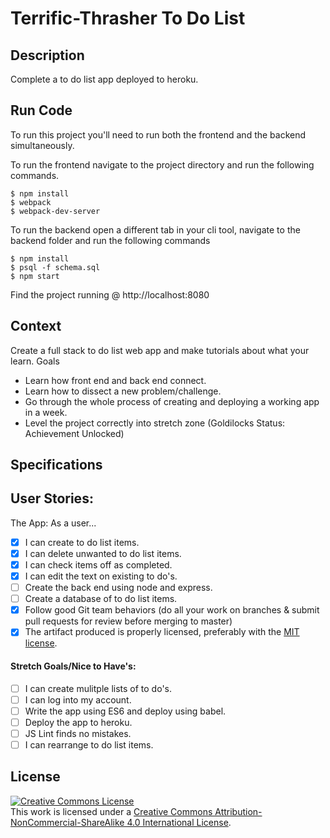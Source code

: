 # Terrific-Thrasher To Do List
## Description

Complete a to do list app deployed to heroku.

## Run Code

To run this project you'll need to run both the frontend and the backend simultaneously.

To run the frontend navigate to the project directory and run the following commands.

```
$ npm install
$ webpack
$ webpack-dev-server
```
To run the backend open a different tab in your cli tool, navigate to the backend folder and run the following commands

```
$ npm install
$ psql -f schema.sql
$ npm start
```
Find the project running @ http://localhost:8080

## Context

Create a full stack to do list web app and make tutorials about what your learn.
Goals
- Learn how front end and back end connect.
- Learn how to dissect a new problem/challenge.
- Go through the whole process of creating and deploying a working app in a week.
- Level the project correctly into stretch zone (Goldilocks Status: Achievement Unlocked)

## Specifications

## User Stories:

The App: As a user...
- [x] I can create to do list items.
- [x] I can delete unwanted to do list items.
- [x] I can check items off as completed.
- [x] I can edit the text on existing to do's.
- [ ] Create the back end using node and express.
- [ ] Create a database of to do list items.
- [x] Follow good Git team behaviors (do all your work on branches & submit pull requests for review before merging to master)
- [x] The artifact produced is properly licensed, preferably with the [MIT license](https://opensource.org/licenses/MIT).

#### Stretch Goals/Nice to Have's:
- [ ] I can create mulitple lists of to do's.
- [ ] I can log into my account.
- [ ] Write the app using ES6 and deploy using babel.
- [ ] Deploy the app to heroku. 
- [ ] JS Lint finds no mistakes.
- [ ] I can rearrange to do list items. 

## License

<!-- LICENSE -->

<a rel="license" href="http://creativecommons.org/licenses/by-nc-sa/4.0/"><img alt="Creative Commons License" style="border-width:0" src="https://i.creativecommons.org/l/by-nc-sa/4.0/80x15.png" /></a>
<br />This work is licensed under a <a rel="license" href="http://creativecommons.org/licenses/by-nc-sa/4.0/">Creative Commons Attribution-NonCommercial-ShareAlike 4.0 International License</a>.

